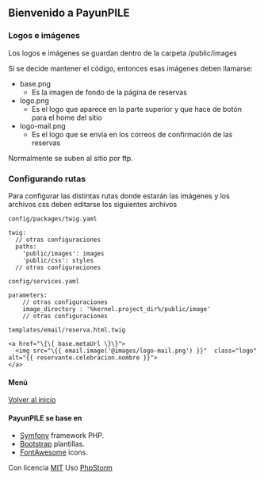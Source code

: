 ## Bienvenido a PayunPILE
### Logos e imágenes

Los logos e imágenes se guardan dentro de la carpeta /public/images

Si se decide mantener el código, entonces esas imágenes deben llamarse:

* base.png 
  * Es la imagen de fondo de la página de reservas
* logo.png
  * Es el logo que aparece en la parte superior y que hace de botón 
    para el home del sitio
* logo-mail.png
  * Es el logo que se envía en los correos de confirmación de las reservas

Normalmente se suben al sitio por ftp.


### Configurando rutas

Para configurar las distintas rutas donde estarán las imágenes y los archivos css
deben editarse los siguientes archivos

`
config/packages/twig.yaml
`
```
twig:
  // otras configuraciones
  paths:
    'public/images': images
    'public/css': styles
  // otras configuraciones 
```
`
config/services.yaml
`
```
parameters:
    // otras configuraciones
    image_directory : '%kernel.project_dir%/public/image'
    // otras configuraciones
```
`
templates/email/reserva.html.twig
`
```
<a href="\{\{ base.metaUrl \}\}">
  <img src="\{{ email.image('@images/logo-mail.png') }}"  class="logo" alt="{{ reservante.celebracion.nombre }}">
</a>
```

#### Menú
[Volver al inicio][10]


#### PayunPILE se base en
- [Symfony][1] framework PHP.
- [Bootstrap](https://getbootstrap.com/) plantillas.
- [FontAwesome](https://fortawesome.github.io/Font-Awesome/) icons.

Con licencia [MIT](https://github.com/gerMdz/PayunPILE/blob/main/LICENSE)
Uso [PhpStorm][5]


[1]: https://symfony.com
[2]: https://symfony.com/doc/current/reference/requirements.html
[3]: https://symfony.com/doc/current/cookbook/configuration/web_server_configuration.html
[4]: https://symfony.com/download
[5]: https://jb.gg/OpenSource.
[6]: https://github.com/gerMdz/payunpile
[7]: https://germdz.github.io/incalinks/
[8]: https://github.com/gerMdz/PayunPILE.git
[10]: https://germdz.github.io/PayunPILE/
